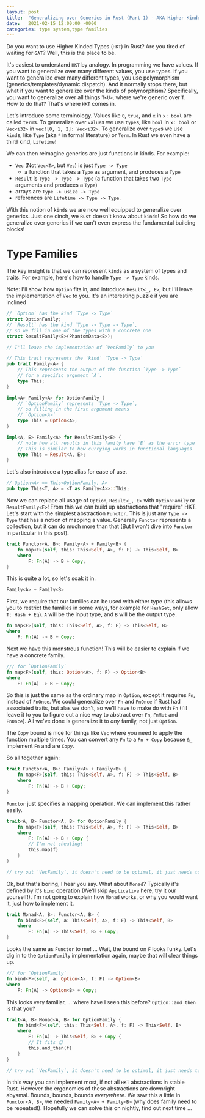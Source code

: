 ```yaml
---
layout: post
title:  "Generalizing over Generics in Rust (Part 1) - AKA Higher Kinded Types in Rust"
date:   2021-02-15 12:00:00 -0000
categories: type system,type families
---
```


Do you want to use Higher Kinded Types (`HKT`) in Rust? Are you tired of waiting for `GAT`? Well, this is the place to be.

It's easiest to understand `HKT` by analogy. In programming we have values. If you want to generalize over many different values, you use types. If you want to generalize over many different types, you use polymorphism (generics/templates/dynamic dispatch). And it normally stops there, but what if you want to generalize over the kinds of polymorphism? Specifically, you want to generalize over all things `T<U>`, where we're generic over `T`. How to do that? That's where `HKT` comes in.

Let's introduce some terminology. Values like `0`, `true`, and `x` in `x: bool` are called `term`s. To generalize over `value`s we use `type`s, like `bool` in `x: bool` or `Vec<i32>` in `vec![0, 1, 2]: Vec<i32>`. To generalize over `type`s  we use `kind`s, like `Type` (aka `*` in formal literature) or `Term`. In Rust we even have a third kind, `Lifetime`!

We can then reimagine generics are just functions in kinds. For example:
* `Vec` (Not `Vec<T>`, but `Vec`) is just `Type -> Type`
    * a function that takes a `Type` as argument, and produces a `Type`
* `Result` is `Type -> Type -> Type` (a function that takes two `Type` arguments and produces a `Type`)
* arrays are `Type -> usize -> Type`
* references are `Lifetime -> Type -> Type`.

With this notion of `kind`s we are now well equipped to generalize over generics. Just one cinch, we `Rust` doesn't know about `kind`s! So how do we generalize over generics if we can't even express the fundamental building blocks!

# Type Families

The key insight is that we can represent `kind`s as a system of types and traits. For example, here's how to handle `Type -> Type` kinds.

Note: I'll show how `Option` fits in, and introduce `Result<_, E>`, but I'll leave the implementation of `Vec` to you. It's an interesting puzzle if you are inclined

```rust
// `Option` has the kind `Type -> Type`
struct OptionFamily;
// `Result` has the kind `Type -> Type -> Type`,
// so we fill in one of the types with a concrete one
struct ResultFamily<E>(PhantomData<E>);

// I'll leave the implementation of `VecFamily` to you

// This trait represents the `kind` `Type -> Type`
pub trait Family<A> {
    // This represents the output of the function `Type -> Type`
    // for a specific argument `A`.
    type This;
}

impl<A> Family<A> for OptionFamily {
    // `OptionFamily` represents `Type -> Type`,
    // so filling in the first argument means
    // `Option<A>`
    type This = Option<A>;
}

impl<A, E> Family<A> for ResultFamily<E> {
    // note how all results in this family have `E` as the error type
    // This is similar to how currying works in functional languages
    type This = Result<A, E>;
}
```

Let's also introduce a type alias for ease of use. 

```rust
// Option<A> == This<OptionFamily, A>
pub type This<T, A> = <T as Family<A>>::This;
```

Now we can replace all usage of `Option`, `Result<_, E>` with `OptionFamily` or `ResultFamily<E>`! From this we can build up abstractions that "require" HKT. Let's start with the simplest abstraction `Functor`. This is just any `Type -> Type` that has a notion of mapping a value. Generally `Functor` represents a collection, but it can do much more than that (But I won't dive into `Functor` in particular in this post).

```rust
trait Functor<A, B>: Family<A> + Family<B> {
    fn map<F>(self, this: This<Self, A>, f: F) -> This<Self, B>
    where
        F: Fn(A) -> B + Copy;
}
```

This is quite a lot, so let's soak it in.

```rust
Family<A> + Family<B>
```

First, we require that our families can be used with either type (this allows you to restrict the families in some ways, for example for `HashSet`, only allow `T: Hash + Eq`). `A` will be the input type, and `B` will be the output type.

```rust
fn map<F>(self, this: This<Self, A>, f: F) -> This<Self, B>
where
    F: Fn(A) -> B + Copy;
```

Next we have this monstrous function! This will be easier to explain if we have a concrete family.

```rust
/// for `OptionFamily`
fn map<F>(self, this: Option<A>, f: F) -> Option<B>
where
    F: Fn(A) -> B + Copy;
```

So this is just the same as the ordinary map in `Option`, except it requires `Fn`, instead of `FnOnce`. We could generalize over `Fn` and `FnOnce` if Rust had associated traits, but alas we don't, so we'll have to make do with `Fn` (I'll leave it to you to figure out a nice way to abstract over `Fn`, `FnMut` and `FnOnce`). All we've done is generalize it to *any* family, not just `Option`.

The `Copy` bound is nice for things like `Vec` where you need to apply the function multiple times. You can convert any `Fn` to a `Fn + Copy` because `&_` implement `Fn` and are `Copy`.

So all together again:

```rust
trait Functor<A, B>: Family<A> + Family<B> {
    fn map<F>(self, this: This<Self, A>, f: F) -> This<Self, B>
    where
        F: Fn(A) -> B + Copy;
}
```

`Functor` just specifies a mapping operation. We can implement this rather easily.

```rust
trait<A, B> Functor<A, B> for OptionFamily {
    fn map<F>(self, this: This<Self, A>, f: F) -> This<Self, B>
    where
        F: Fn(A) -> B + Copy {
        // I'm not cheating!
        this.map(f)
    }
}

// try out `VecFamily`, it doesn't need to be optimal, it just needs to work!
```

Ok, but that's boring, I hear you say. What about `Monad`? Typically it's defined by it's `bind` operation (We'll skip `Applicative` here, try it our yourself!). I'm not going to explain how `Monad` works, or why you would want it, just how to implement it.

```rust
trait Monad<A, B>: Functor<A, B> {
    fn bind<F>(self, a: This<Self, A>, f: F) -> This<Self, B>
    where
        F: Fn(A) -> This<Self, B> + Copy;
}
```

Looks the same as `Functor` to me! ... Wait, the bound on `F` looks funky. Let's dig in to the `OptionFamily` implementation again, maybe that will clear things up.

```rust
/// for `OptionFamily`
fn bind<F>(self, a: Option<A>, f: F) -> Option<B>
where
    F: Fn(A) -> Option<B> + Copy;
```

This looks very familiar, ... where have I seen this before? `Option::and_then` is that you?

```rust
trait<A, B> Monad<A, B> for OptionFamily {
    fn bind<F>(self, this: This<Self, A>, f: F) -> This<Self, B>
    where
        F: Fn(A) -> This<Self, B> + Copy {
        // It fits 😉
        this.and_then(f)
    }
}

// try out `VecFamily`, it doesn't need to be optimal, it just needs to work!
```

In this way you can implement most, if not all `HKT` abstractions in stable Rust. However the ergonomics of these abstractions are downright abysmal. Bounds, bounds, bounds *everywhere*. We saw this a little in `Functor<A, B>`, we needed `Family<A> + Family<B>` (why does family need to be repeated!). Hopefully we can solve this on nightly, find out next time ... 